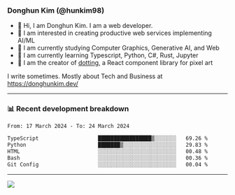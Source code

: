 ### Donghun Kim (@hunkim98)

- 👋 Hi, I am Donghun Kim. I am a web developer. 
- 🤔 I am interested in creating productive web services implementing AI/ML
- 🔭 I am currently studying Computer Graphics, Generative AI, and Web 
- 🌱 I am currently learning Typescript, Python, C#, Rust, Jupyter
- 🎨 I am the creator of [dotting](https://github.com/hunkim98/dotting), a React component library for pixel art

I write sometimes. Mostly about Tech and Business at https://donghunkim.dev/

---
### 📊 Recent development breakdown
<!--START_SECTION:waka-->

```txt
From: 17 March 2024 - To: 24 March 2024

TypeScript                   █████████████████▒░░░░░░░   69.26 %
Python                       ███████▒░░░░░░░░░░░░░░░░░   29.83 %
HTML                         ░░░░░░░░░░░░░░░░░░░░░░░░░   00.48 %
Bash                         ░░░░░░░░░░░░░░░░░░░░░░░░░   00.36 %
Git Config                   ░░░░░░░░░░░░░░░░░░░░░░░░░   00.04 %
```

<!--END_SECTION:waka-->
---

<!-- <div align='center'> -->
  <img align="center" src="https://github-readme-stats.vercel.app/api?username=hunkim98&theme=dark&show_icons=true"/>
<!-- </div> -->
<!--
**hunkim98/hunkim98** is a ✨ _special_ ✨ repository because its `README.md` (this file) appears on your GitHub profile.

Here are some ideas to get you started:

- 🔭 I’m currently working on ...
- 🌱 I’m currently learning ...
- 👯 I’m looking to collaborate on ...
- 🤔 I’m looking for help with ...
- 💬 Ask me about ...
- 📫 How to reach me: ...
- 😄 Pronouns: ...
- ⚡ Fun fact: ...
-->

